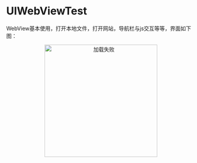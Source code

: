 # UIWebViewTest
WebView基本使用，打开本地文件，打开网站，导航栏与js交互等等，界面如下图：

<div align="center">   
<img src="http://7xs4tc.com1.z0.glb.clouddn.com/mddBlog3.0.png" alt="加载失败" width="300px">
</div>

